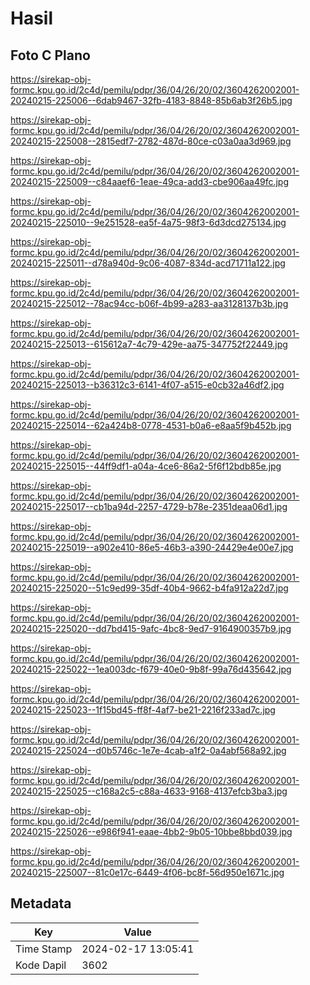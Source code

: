 # Hasil

## Foto C Plano

https://sirekap-obj-formc.kpu.go.id/2c4d/pemilu/pdpr/36/04/26/20/02/3604262002001-20240215-225006--6dab9467-32fb-4183-8848-85b6ab3f26b5.jpg

https://sirekap-obj-formc.kpu.go.id/2c4d/pemilu/pdpr/36/04/26/20/02/3604262002001-20240215-225008--2815edf7-2782-487d-80ce-c03a0aa3d969.jpg

https://sirekap-obj-formc.kpu.go.id/2c4d/pemilu/pdpr/36/04/26/20/02/3604262002001-20240215-225009--c84aaef6-1eae-49ca-add3-cbe906aa49fc.jpg

https://sirekap-obj-formc.kpu.go.id/2c4d/pemilu/pdpr/36/04/26/20/02/3604262002001-20240215-225010--9e251528-ea5f-4a75-98f3-6d3dcd275134.jpg

https://sirekap-obj-formc.kpu.go.id/2c4d/pemilu/pdpr/36/04/26/20/02/3604262002001-20240215-225011--d78a940d-9c06-4087-834d-acd71711a122.jpg

https://sirekap-obj-formc.kpu.go.id/2c4d/pemilu/pdpr/36/04/26/20/02/3604262002001-20240215-225012--78ac94cc-b06f-4b99-a283-aa3128137b3b.jpg

https://sirekap-obj-formc.kpu.go.id/2c4d/pemilu/pdpr/36/04/26/20/02/3604262002001-20240215-225013--615612a7-4c79-429e-aa75-347752f22449.jpg

https://sirekap-obj-formc.kpu.go.id/2c4d/pemilu/pdpr/36/04/26/20/02/3604262002001-20240215-225013--b36312c3-6141-4f07-a515-e0cb32a46df2.jpg

https://sirekap-obj-formc.kpu.go.id/2c4d/pemilu/pdpr/36/04/26/20/02/3604262002001-20240215-225014--62a424b8-0778-4531-b0a6-e8aa5f9b452b.jpg

https://sirekap-obj-formc.kpu.go.id/2c4d/pemilu/pdpr/36/04/26/20/02/3604262002001-20240215-225015--44ff9df1-a04a-4ce6-86a2-5f6f12bdb85e.jpg

https://sirekap-obj-formc.kpu.go.id/2c4d/pemilu/pdpr/36/04/26/20/02/3604262002001-20240215-225017--cb1ba94d-2257-4729-b78e-2351deaa06d1.jpg

https://sirekap-obj-formc.kpu.go.id/2c4d/pemilu/pdpr/36/04/26/20/02/3604262002001-20240215-225019--a902e410-86e5-46b3-a390-24429e4e00e7.jpg

https://sirekap-obj-formc.kpu.go.id/2c4d/pemilu/pdpr/36/04/26/20/02/3604262002001-20240215-225020--51c9ed99-35df-40b4-9662-b4fa912a22d7.jpg

https://sirekap-obj-formc.kpu.go.id/2c4d/pemilu/pdpr/36/04/26/20/02/3604262002001-20240215-225020--dd7bd415-9afc-4bc8-9ed7-9164900357b9.jpg

https://sirekap-obj-formc.kpu.go.id/2c4d/pemilu/pdpr/36/04/26/20/02/3604262002001-20240215-225022--1ea003dc-f679-40e0-9b8f-99a76d435642.jpg

https://sirekap-obj-formc.kpu.go.id/2c4d/pemilu/pdpr/36/04/26/20/02/3604262002001-20240215-225023--1f15bd45-ff8f-4af7-be21-2216f233ad7c.jpg

https://sirekap-obj-formc.kpu.go.id/2c4d/pemilu/pdpr/36/04/26/20/02/3604262002001-20240215-225024--d0b5746c-1e7e-4cab-a1f2-0a4abf568a92.jpg

https://sirekap-obj-formc.kpu.go.id/2c4d/pemilu/pdpr/36/04/26/20/02/3604262002001-20240215-225025--c168a2c5-c88a-4633-9168-4137efcb3ba3.jpg

https://sirekap-obj-formc.kpu.go.id/2c4d/pemilu/pdpr/36/04/26/20/02/3604262002001-20240215-225026--e986f941-eaae-4bb2-9b05-10bbe8bbd039.jpg

https://sirekap-obj-formc.kpu.go.id/2c4d/pemilu/pdpr/36/04/26/20/02/3604262002001-20240215-225007--81c0e17c-6449-4f06-bc8f-56d950e1671c.jpg


## Metadata

| Key        | Value               |
| ---------- | ------------------- |
| Time Stamp | 2024-02-17 13:05:41 |
| Kode Dapil | 3602                |



